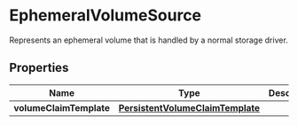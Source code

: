 

# EphemeralVolumeSource

Represents an ephemeral volume that is handled by a normal storage driver.
## Properties

Name | Type | Description | Notes
------------ | ------------- | ------------- | -------------
**volumeClaimTemplate** | [**PersistentVolumeClaimTemplate**](PersistentVolumeClaimTemplate.md) |  |  [optional]



